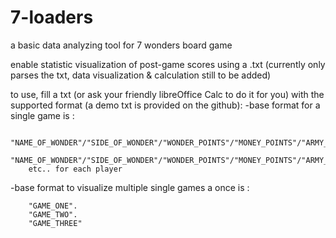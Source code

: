 # 7-loaders
a basic data analyzing tool for 7 wonders board game

enable statistic visualization of post-game scores using a .txt (currently only parses the txt, data visualization & calculation still to be added)

to use, fill a txt (or ask your friendly libreOffice Calc to do it for you) with the supported format (a demo txt is provided on the github):
  -base format for a single game is :
	
		"NAME_OF_WONDER"/"SIDE_OF_WONDER"/"WONDER_POINTS"/"MONEY_POINTS"/"ARMY_POINTS"/"BLUE_POINTS"/"YELLOW_POINTS"/"GREEN_POINTS"/"PURPLE_POINTS"
		"NAME_OF_WONDER"/"SIDE_OF_WONDER"/"WONDER_POINTS"/"MONEY_POINTS"/"ARMY_POINTS"/"BLUE_POINTS"/"YELLOW_POINTS"/"GREEN_POINTS"/"PURPLE_POINTS"
		etc.. for each player
    
  -base format to visualize multiple single games a once is :
	
		"GAME_ONE".
		"GAME_TWO".
		"GAME_THREE"
